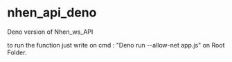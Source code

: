 # nhen_api_deno
Deno version of Nhen_ws_API


to run the function just write on cmd : "Deno run --allow-net app.js" on Root Folder.
